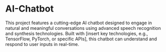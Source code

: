 # AI-Chatbot
This project features a cutting-edge AI chatbot designed to engage in natural and meaningful conversations using advanced speech recognition and synthesis technologies. Built with [insert key technologies, e.g., TensorFlow, PyTorch, or specific APIs], this chatbot can understand and respond to user inputs in real-time.
